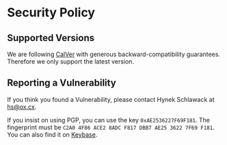 # Security Policy

## Supported Versions

We are following [CalVer](https://calver.org) with generous backward-compatibility guarantees. Therefore we only support the latest version.


## Reporting a Vulnerability

If you think you found a Vulnerability, please contact Hynek Schlawack at <hs@ox.cx>.

If you insist on using PGP, you can use the key `0xAE2536227F69F181`. The fingerprint must be `C2A0 4F86 ACE2 8ADC F817 DBB7 AE25 3622 7F69 F181`.  You can also find it on [Keybase](https://keybase.io/hynek).
